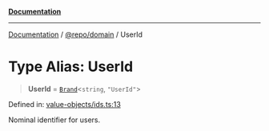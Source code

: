 [**Documentation**](../../../README.md)

***

[Documentation](../../../README.md) / [@repo/domain](../README.md) / UserId

# Type Alias: UserId

> **UserId** = [`Brand`](Brand.md)\<`string`, `"UserId"`\>

Defined in: [value-objects/ids.ts:13](https://github.com/o3osatoshi/experiment/blob/67ff251451cab829206391b718d971ec20ce4dfb/packages/domain/src/value-objects/ids.ts#L13)

Nominal identifier for users.
